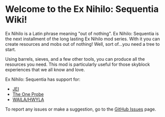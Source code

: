 Welcome to the Ex Nihilo: Sequentia Wiki!
=========================================

Ex Nihilo is a Latin phrase meaning "out of nothing". Ex Nihilo: Sequentia is the next installment of the long lasting Ex Nihilo mod series. With it you can create resources and mobs out of nothing! Well, sort of...you need a tree to start.
 

Using barrels, sieves, and a few other tools, you can produce all the resources you need. This mod is particularly useful for those skyblock experiences that we all know and love.

Ex Nihilo: Sequentia has support for:
- [JEI]
- [The One Probe]
- [WAILA/HWYLA]

To report any issues or make a suggestion, go to the [GitHub Issues] page.

[JEI]: "https://www.curseforge.com/minecraft/mc-mods/jei"
[The One Probe]: "https://www.curseforge.com/minecraft/mc-mods/the-one-probe"
[WAILA/HWYLA]: "https://www.curseforge.com/minecraft/mc-mods/hwyla/
[GitHub Issues]: "https://github.com/NovaMachina/ExNihiloSequentia/issues"
